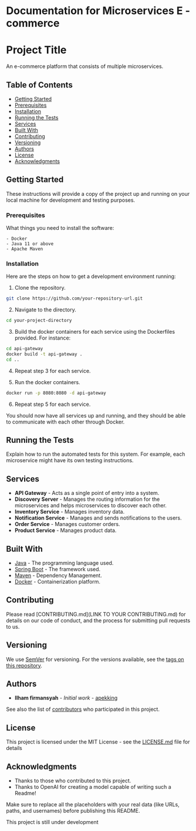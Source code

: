 # Documentation for Microservices E - commerce

# Project Title

An e-commerce platform that consists of multiple microservices.

## Table of Contents
- [Getting Started](#getting-started)
- [Prerequisites](#prerequisites)
- [Installation](#installation)
- [Running the Tests](#running-the-tests)
- [Services](#services)
- [Built With](#built-with)
- [Contributing](#contributing)
- [Versioning](#versioning)
- [Authors](#authors)
- [License](#license)
- [Acknowledgments](#acknowledgments)

## Getting Started
These instructions will provide a copy of the project up and running on your local machine for development and testing purposes.

### Prerequisites
What things you need to install the software:

```
- Docker
- Java 11 or above
- Apache Maven
```

### Installation
Here are the steps on how to get a development environment running:

1. Clone the repository.
```sh
git clone https://github.com/your-repository-url.git
```

2. Navigate to the directory.
```sh
cd your-project-directory
```

3. Build the docker containers for each service using the Dockerfiles provided. For instance:
```sh
cd api-gateway
docker build -t api-gateway .
cd ..
```

4. Repeat step 3 for each service.

5. Run the docker containers.
```sh
docker run -p 8080:8080 -d api-gateway
```

6. Repeat step 5 for each service.

You should now have all services up and running, and they should be able to communicate with each other through Docker.

## Running the Tests
Explain how to run the automated tests for this system. For example, each microservice might have its own testing instructions.

## Services
- **API Gateway** - Acts as a single point of entry into a system.
- **Discovery Server** - Manages the routing information for the microservices and helps microservices to discover each other.
- **Inventory Service** - Manages inventory data.
- **Notification Service** - Manages and sends notifications to the users.
- **Order Service** - Manages customer orders.
- **Product Service** - Manages product data.

## Built With
* [Java](https://www.java.com) - The programming language used.
* [Spring Boot](https://spring.io/projects/spring-boot) - The framework used.
* [Maven](https://maven.apache.org/) - Dependency Management.
* [Docker](https://www.docker.com/) - Containerization platform.

## Contributing
Please read [CONTRIBUTING.md](LINK TO YOUR CONTRIBUTING.md) for details on our code of conduct, and the process for submitting pull requests to us.

## Versioning
We use [SemVer](http://semver.org/) for versioning. For the versions available, see the [tags on this repository](https://github.com/apekking28/microservices-e-commerce).

## Authors
* **Ilham firmansyah** - *Initial work* - [apekking](https://github.com/apekking28)

See also the list of [contributors](https://github.com/your-repository-url/contributors) who participated in this project.

## License
This project is licensed under the MIT License - see the [LICENSE.md](LICENSE.md) file for details

## Acknowledgments
* Thanks to those who contributed to this project.
* Thanks to OpenAI for creating a model capable of writing such a Readme! 

Make sure to replace all the placeholders with your real data (like URLs, paths, and usernames) before publishing this README.


This project is still under development
